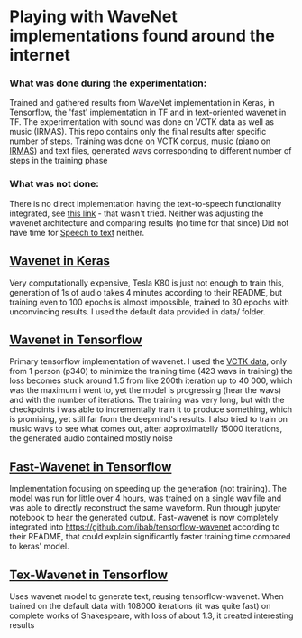 # Playing with WaveNet implementations found around the internet

### What was done during the experimentation:
Trained and gathered results from WaveNet implementation in Keras, in Tensorflow, the 'fast' implementation in TF and in text-oriented wavenet in TF. The experimentation with sound was done on VCTK data as well as music (IRMAS). This repo contains only the final results after specific number of steps.
Training was done on VCTK corpus, music (piano on [IRMAS](https://www.upf.edu/web/mtg/irmas)) and text files, generated wavs corresponding to different number of steps in the training phase

### What was not done:
There is no direct implementation having the text-to-speech functionality integrated, see [this link](https://github.com/ibab/tensorflow-wavenet/issues/252) - that wasn't tried. Neither was adjusting the wavenet architecture and comparing results (no time for that since)
Did not have time for [Speech to text](https://github.com/buriburisuri/speech-to-text-wavenet) neither.

## [Wavenet in Keras](https://github.com/basveeling/wavenet) 
Very computationally expensive, Tesla K80 is just not enough to train this, generation of 1s of audio takes 4 minutes according to their README, but training even to 100 epochs is almost impossible, trained to 30 epochs with unconvincing results. I used the default data provided in data/ folder.

## [Wavenet in Tensorflow](https://github.com/ibab/tensorflow-wavenet)
Primary tensorflow implementation of wavenet. I used the [VCTK data](http://homepages.inf.ed.ac.uk/jyamagis/page3/page58/page58.html), only from 1 person (p340) to minimize the training time (423 wavs in training) the loss becomes stuck around 1.5 from like 200th iteration up to 40 000, which was the maximum i went to, yet the model is progressing (hear the wavs) and with the number of iterations. The training was very long, but with the checkpoints i was able to incrementally train it to produce something, which is promising, yet still far from the deepmind's results.
I also tried to train on music wavs to see what comes out, after approximatelly 15000 iterations, the generated audio contained mostly noise

## [Fast-Wavenet in Tensorflow](https://github.com/tomlepaine/fast-wavenet)
Implementation focusing on speeding up the generation (not training). The model was run for little over 4 hours, was trained on a single wav file and was able to directly reconstruct the same waveform. Run through jupyter notebook to hear the generated output. Fast-wavenet is now completely integrated into https://github.com/ibab/tensorflow-wavenet according to their README, that could explain significantly faster training time compared to keras' model.

## [Tex-Wavenet in Tensorflow](https://github.com/Zeta36/tensorflow-tex-wavenet)
Uses wavenet model to generate text, reusing tensorflow-wavenet. When trained on the default data with 108000 iterations (it was quite fast) on complete works of Shakespeare, with loss of about 1.3, it created interesting results
